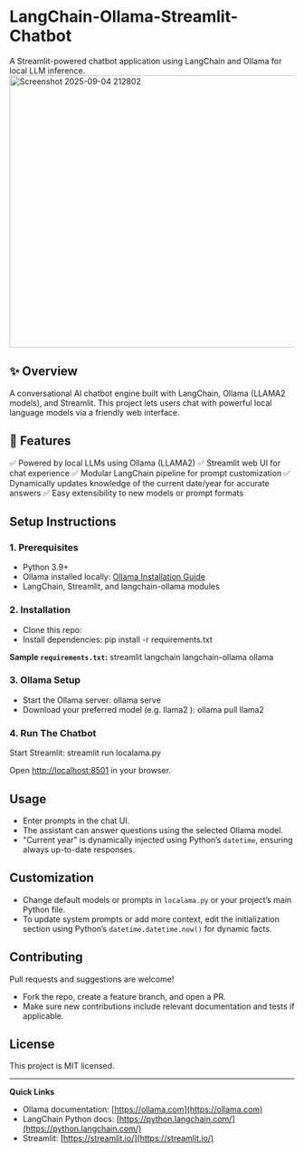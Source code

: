 # LangChain-Ollama-Streamlit-Chatbot
A Streamlit-powered chatbot application using LangChain and Ollama for local LLM inference.
<img width="1133" height="481" alt="Screenshot 2025-09-04 212802" src="https://github.com/user-attachments/assets/6d888f3d-2fbd-4a0f-90a2-53a17a1e08e2" />

## ✨ Overview
   A conversational AI chatbot engine built with LangChain, Ollama (LLAMA2 models), and Streamlit. This project lets users chat with powerful local language models via a friendly web interface.

## 🌟 Features
   ✅ Powered by local LLMs using Ollama (LLAMA2)
   ✅ Streamlit web UI for chat experience
   ✅ Modular LangChain pipeline for prompt customization
   ✅ Dynamically updates knowledge of the current date/year for accurate answers
   ✅ Easy extensibility to new models or prompt formats

## Setup Instructions

### 1. Prerequisites

- Python 3.9+
- Ollama installed locally: [Ollama Installation Guide](https://ollama.com)
- LangChain, Streamlit, and langchain-ollama modules


### 2. Installation

- Clone this repo:
- Install dependencies: pip install -r requirements.txt

**Sample `requirements.txt`:**
streamlit
langchain
langchain-ollama
ollama


### 3. Ollama Setup

- Start the Ollama server: ollama serve
- Download your preferred model (e.g. llama2 ): ollama pull llama2


### 4. Run The Chatbot

Start Streamlit: streamlit run localama.py

Open [http://localhost:8501](http://localhost:8501) in your browser.

## Usage

- Enter prompts in the chat UI.
- The assistant can answer questions using the selected Ollama model.
- "Current year" is dynamically injected using Python’s `datetime`, ensuring always up-to-date responses.

## Customization

- Change default models or prompts in `localama.py` or your project’s main Python file.
- To update system prompts or add more context, edit the initialization section using Python’s `datetime.datetime.now()` for dynamic facts.

## Contributing

Pull requests and suggestions are welcome!
- Fork the repo, create a feature branch, and open a PR.
- Make sure new contributions include relevant documentation and tests if applicable.

## License

This project is MIT licensed.

---

**Quick Links**  
- Ollama documentation: [https://ollama.com](https://ollama.com)  
- LangChain Python docs: [https://python.langchain.com/](https://python.langchain.com/)  
- Streamlit: [https://streamlit.io/](https://streamlit.io/)  



       















